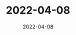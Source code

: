 ---
title: 2022-04-08
date: 2022-04-08
updates:
- title: Added recent projects to the portfolio.
  type: new
- title: Swapped out Tailwind for WindiCSS.
  type: improvement
- title: Updated my resume.
  type: improvement
---